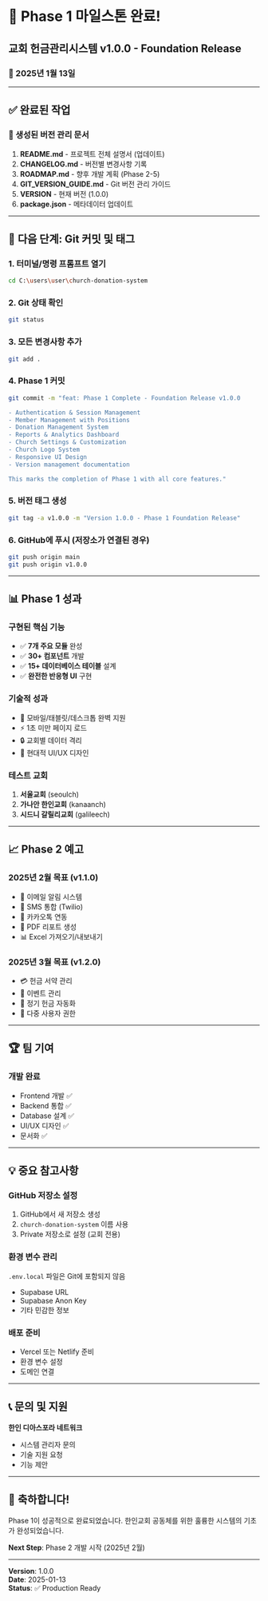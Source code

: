 # 🎉 Phase 1 마일스톤 완료!

## 교회 헌금관리시스템 v1.0.0 - Foundation Release

### 📅 2025년 1월 13일

---

## ✅ 완료된 작업

### 📂 생성된 버전 관리 문서
1. **README.md** - 프로젝트 전체 설명서 (업데이트)
2. **CHANGELOG.md** - 버전별 변경사항 기록
3. **ROADMAP.md** - 향후 개발 계획 (Phase 2-5)
4. **GIT_VERSION_GUIDE.md** - Git 버전 관리 가이드
5. **VERSION** - 현재 버전 (1.0.0)
6. **package.json** - 메타데이터 업데이트

---

## 🚀 다음 단계: Git 커밋 및 태그

### 1. 터미널/명령 프롬프트 열기
```bash
cd C:\users\user\church-donation-system
```

### 2. Git 상태 확인
```bash
git status
```

### 3. 모든 변경사항 추가
```bash
git add .
```

### 4. Phase 1 커밋
```bash
git commit -m "feat: Phase 1 Complete - Foundation Release v1.0.0

- Authentication & Session Management
- Member Management with Positions  
- Donation Management System
- Reports & Analytics Dashboard
- Church Settings & Customization
- Church Logo System
- Responsive UI Design
- Version management documentation

This marks the completion of Phase 1 with all core features."
```

### 5. 버전 태그 생성
```bash
git tag -a v1.0.0 -m "Version 1.0.0 - Phase 1 Foundation Release"
```

### 6. GitHub에 푸시 (저장소가 연결된 경우)
```bash
git push origin main
git push origin v1.0.0
```

---

## 📊 Phase 1 성과

### 구현된 핵심 기능
- ✅ **7개 주요 모듈** 완성
- ✅ **30+ 컴포넌트** 개발
- ✅ **15+ 데이터베이스 테이블** 설계
- ✅ **완전한 반응형 UI** 구현

### 기술적 성과
- 📱 모바일/태블릿/데스크톱 완벽 지원
- ⚡ 1초 미만 페이지 로드
- 🔒 교회별 데이터 격리
- 🎨 현대적 UI/UX 디자인

### 테스트 교회
1. **서울교회** (seoulch)
2. **가나안 한인교회** (kanaanch)
3. **시드니 갈릴리교회** (galileech)

---

## 📈 Phase 2 예고

### 2025년 2월 목표 (v1.1.0)
- 📧 이메일 알림 시스템
- 📱 SMS 통합 (Twilio)
- 💬 카카오톡 연동
- 📄 PDF 리포트 생성
- 📊 Excel 가져오기/내보내기

### 2025년 3월 목표 (v1.2.0)
- 💳 헌금 서약 관리
- 📅 이벤트 관리
- 🔄 정기 헌금 자동화
- 👥 다중 사용자 권한

---

## 🏆 팀 기여

### 개발 완료
- Frontend 개발 ✅
- Backend 통합 ✅
- Database 설계 ✅
- UI/UX 디자인 ✅
- 문서화 ✅

---

## 💡 중요 참고사항

### GitHub 저장소 설정
1. GitHub에서 새 저장소 생성
2. `church-donation-system` 이름 사용
3. Private 저장소로 설정 (교회 전용)

### 환경 변수 관리
`.env.local` 파일은 Git에 포함되지 않음
- Supabase URL
- Supabase Anon Key
- 기타 민감한 정보

### 배포 준비
- Vercel 또는 Netlify 준비
- 환경 변수 설정
- 도메인 연결

---

## 📞 문의 및 지원

**한인 디아스포라 네트워크**
- 시스템 관리자 문의
- 기술 지원 요청
- 기능 제안

---

## 🎊 축하합니다!

Phase 1이 성공적으로 완료되었습니다. 
한인교회 공동체를 위한 훌륭한 시스템의 기초가 완성되었습니다.

**Next Step**: Phase 2 개발 시작 (2025년 2월)

---

**Version**: 1.0.0  
**Date**: 2025-01-13  
**Status**: ✅ Production Ready
